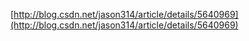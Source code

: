 [http://blog.csdn.net/jason314/article/details/5640969](http://blog.csdn.net/jason314/article/details/5640969)

